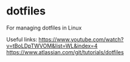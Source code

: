 # dotfiles
For managing dotfiles in Linux

Useful links:
https://www.youtube.com/watch?v=tBoLDpTWVOM&list=WL&index=4
https://www.atlassian.com/git/tutorials/dotfiles
